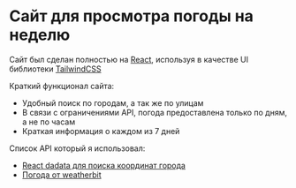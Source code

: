 # Сайт для просмотра погоды на неделю

Сайт был сделан полностью на [React](https://ru.reactjs.org/), используя в качестве UI библиотеки [TailwindCSS](https://tailwindcss.com/)

Краткий функционал сайта:
- Удобный поиск по городам, а так же по улицам
- В связи с ограничениями API, погода предоставлена только по дням, а не по часам 
- Краткая информация о каждом из 7 дней

Список API который я использовал:
- [React dadata для поиска координат города](https://github.com/vitalybaev/react-dadata)
- [Погода от weatherbit](https://www.weatherbit.io/) 
